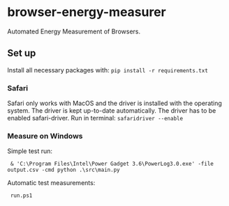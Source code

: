 # browser-energy-measurer
Automated Energy Measurement of Browsers.

## Set up
Install all necessary packages with: ```pip install -r requirements.txt```
### Safari
Safari only works with MacOS and the driver is installed with the operating system.
The driver is kept up-to-date automatically. 
The driver has to be enabled safari-driver.
Run in terminal: ```safaridriver --enable```
### Measure on Windows

Simple test run:

``` & 'C:\Program Files\Intel\Power Gadget 3.6\PowerLog3.0.exe' -file output.csv -cmd python .\src\main.py```

Automatic test measurements:

``` run.ps1```

